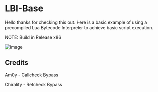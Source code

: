 # LBI-Base
Hello thanks for checking this out. Here is a basic example of using a precompiled Lua Bytecode Interpreter to achieve basic script execution.

NOTE: Build in Release x86

![image](https://user-images.githubusercontent.com/70506265/120822670-3e384a80-c589-11eb-9985-cdf7570a14e4.png)


## Credits
Am0y - Callcheck Bypass

Chirality - Retcheck Bypass
